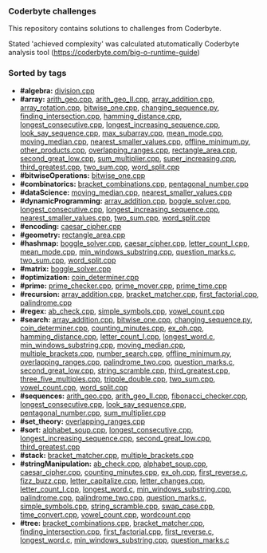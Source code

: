 ### Coderbyte challenges

This repository contains solutions to challenges from Coderbyte.

Stated 'achieved complexity' was calculated atutomatically Coderbyte analysis tool (https://coderbyte.com/big-o-runtime-guide)

### Sorted by tags

- **\#algebra:** [division.cpp](https://github.com/krzysztofWal/CoderbyteChallenges/blob/master/src/division.cpp "Go into the source file")
- **\#array:** [arith_geo.cpp](https://github.com/krzysztofWal/CoderbyteChallenges/blob/master/src/arith_geo.cpp "Go into the source file"), [arith_geo_II.cpp](https://github.com/krzysztofWal/CoderbyteChallenges/blob/master/src/arith_geo_II.cpp "Go into the source file"), [array_addition.cpp](https://github.com/krzysztofWal/CoderbyteChallenges/blob/master/src/array_addition.cpp "Go into the source file"), [array_rotation.cpp](https://github.com/krzysztofWal/CoderbyteChallenges/blob/master/src/array_rotation.cpp "Go into the source file"), [bitwise_one.cpp](https://github.com/krzysztofWal/CoderbyteChallenges/blob/master/src/bitwise_one.cpp "Go into the source file"), [changing_sequence.py](https://github.com/krzysztofWal/CoderbyteChallenges/blob/master/src/changing_sequence.py "Go into the source file"), [finding_intersection.cpp](https://github.com/krzysztofWal/CoderbyteChallenges/blob/master/src/finding_intersection.cpp "Go into the source file"), [hamming_distance.cpp](https://github.com/krzysztofWal/CoderbyteChallenges/blob/master/src/hamming_distance.cpp "Go into the source file"), [longest_consecutive.cpp](https://github.com/krzysztofWal/CoderbyteChallenges/blob/master/src/longest_consecutive.cpp "Go into the source file"), [longest_increasing_sequence.cpp](https://github.com/krzysztofWal/CoderbyteChallenges/blob/master/src/longest_increasing_sequence.cpp "Go into the source file"), [look_say_sequence.cpp](https://github.com/krzysztofWal/CoderbyteChallenges/blob/master/src/look_say_sequence.cpp "Go into the source file"), [max_subarray.cpp](https://github.com/krzysztofWal/CoderbyteChallenges/blob/master/src/max_subarray.cpp "Go into the source file"), [mean_mode.cpp](https://github.com/krzysztofWal/CoderbyteChallenges/blob/master/src/mean_mode.cpp "Go into the source file"), [moving_median.cpp](https://github.com/krzysztofWal/CoderbyteChallenges/blob/master/src/moving_median.cpp "Go into the source file"), [nearest_smaller_values.cpp](https://github.com/krzysztofWal/CoderbyteChallenges/blob/master/src/nearest_smaller_values.cpp "Go into the source file"), [offline_minimum.py](https://github.com/krzysztofWal/CoderbyteChallenges/blob/master/src/offline_minimum.py "Go into the source file"), [other_products.cpp](https://github.com/krzysztofWal/CoderbyteChallenges/blob/master/src/other_products.cpp "Go into the source file"), [overlapping_ranges.cpp](https://github.com/krzysztofWal/CoderbyteChallenges/blob/master/src/overlapping_ranges.cpp "Go into the source file"), [rectangle_area.cpp](https://github.com/krzysztofWal/CoderbyteChallenges/blob/master/src/rectangle_area.cpp "Go into the source file"), [second_great_low.cpp](https://github.com/krzysztofWal/CoderbyteChallenges/blob/master/src/second_great_low.cpp "Go into the source file"), [sum_multiplier.cpp](https://github.com/krzysztofWal/CoderbyteChallenges/blob/master/src/sum_multiplier.cpp "Go into the source file"), [super_increasing.cpp](https://github.com/krzysztofWal/CoderbyteChallenges/blob/master/src/super_increasing.cpp "Go into the source file"), [third_greatest.cpp](https://github.com/krzysztofWal/CoderbyteChallenges/blob/master/src/third_greatest.cpp "Go into the source file"), [two_sum.cpp](https://github.com/krzysztofWal/CoderbyteChallenges/blob/master/src/two_sum.cpp "Go into the source file"), [word_split.cpp](https://github.com/krzysztofWal/CoderbyteChallenges/blob/master/src/word_split.cpp "Go into the source file")
- **\#bitwiseOperations:** [bitwise_one.cpp](https://github.com/krzysztofWal/CoderbyteChallenges/blob/master/src/bitwise_one.cpp "Go into the source file")
- **\#combinatorics:** [bracket_combinations.cpp](https://github.com/krzysztofWal/CoderbyteChallenges/blob/master/src/bracket_combinations.cpp "Go into the source file"), [pentagonal_number.cpp](https://github.com/krzysztofWal/CoderbyteChallenges/blob/master/src/pentagonal_number.cpp "Go into the source file")
- **\#dataScience:** [moving_median.cpp](https://github.com/krzysztofWal/CoderbyteChallenges/blob/master/src/moving_median.cpp "Go into the source file"), [nearest_smaller_values.cpp](https://github.com/krzysztofWal/CoderbyteChallenges/blob/master/src/nearest_smaller_values.cpp "Go into the source file")
- **\#dynamicProgramming:** [array_addition.cpp](https://github.com/krzysztofWal/CoderbyteChallenges/blob/master/src/array_addition.cpp "Go into the source file"), [boggle_solver.cpp](https://github.com/krzysztofWal/CoderbyteChallenges/blob/master/src/boggle_solver.cpp "Go into the source file"), [longest_consecutive.cpp](https://github.com/krzysztofWal/CoderbyteChallenges/blob/master/src/longest_consecutive.cpp "Go into the source file"), [longest_increasing_sequence.cpp](https://github.com/krzysztofWal/CoderbyteChallenges/blob/master/src/longest_increasing_sequence.cpp "Go into the source file"), [nearest_smaller_values.cpp](https://github.com/krzysztofWal/CoderbyteChallenges/blob/master/src/nearest_smaller_values.cpp "Go into the source file"), [two_sum.cpp](https://github.com/krzysztofWal/CoderbyteChallenges/blob/master/src/two_sum.cpp "Go into the source file"), [word_split.cpp](https://github.com/krzysztofWal/CoderbyteChallenges/blob/master/src/word_split.cpp "Go into the source file")
- **\#encoding:** [caesar_cipher.cpp](https://github.com/krzysztofWal/CoderbyteChallenges/blob/master/src/caesar_cipher.cpp "Go into the source file")
- **\#geometry:** [rectangle_area.cpp](https://github.com/krzysztofWal/CoderbyteChallenges/blob/master/src/rectangle_area.cpp "Go into the source file")
- **\#hashmap:** [boggle_solver.cpp](https://github.com/krzysztofWal/CoderbyteChallenges/blob/master/src/boggle_solver.cpp "Go into the source file"), [caesar_cipher.cpp](https://github.com/krzysztofWal/CoderbyteChallenges/blob/master/src/caesar_cipher.cpp "Go into the source file"), [letter_count_I.cpp](https://github.com/krzysztofWal/CoderbyteChallenges/blob/master/src/letter_count_I.cpp "Go into the source file"), [mean_mode.cpp](https://github.com/krzysztofWal/CoderbyteChallenges/blob/master/src/mean_mode.cpp "Go into the source file"), [min_windows_substring.cpp](https://github.com/krzysztofWal/CoderbyteChallenges/blob/master/src/min_windows_substring.cpp "Go into the source file"), [question_marks.c](https://github.com/krzysztofWal/CoderbyteChallenges/blob/master/src/question_marks.c "Go into the source file"), [two_sum.cpp](https://github.com/krzysztofWal/CoderbyteChallenges/blob/master/src/two_sum.cpp "Go into the source file"), [word_split.cpp](https://github.com/krzysztofWal/CoderbyteChallenges/blob/master/src/word_split.cpp "Go into the source file")
- **\#matrix:** [boggle_solver.cpp](https://github.com/krzysztofWal/CoderbyteChallenges/blob/master/src/boggle_solver.cpp "Go into the source file")
- **\#optimization:** [coin_determiner.cpp](https://github.com/krzysztofWal/CoderbyteChallenges/blob/master/src/coin_determiner.cpp "Go into the source file")
- **\#prime:** [prime_checker.cpp](https://github.com/krzysztofWal/CoderbyteChallenges/blob/master/src/prime_checker.cpp "Go into the source file"), [prime_mover.cpp](https://github.com/krzysztofWal/CoderbyteChallenges/blob/master/src/prime_mover.cpp "Go into the source file"), [prime_time.cpp](https://github.com/krzysztofWal/CoderbyteChallenges/blob/master/src/prime_time.cpp "Go into the source file")
- **\#recursion:** [array_addition.cpp](https://github.com/krzysztofWal/CoderbyteChallenges/blob/master/src/array_addition.cpp "Go into the source file"), [bracket_matcher.cpp](https://github.com/krzysztofWal/CoderbyteChallenges/blob/master/src/bracket_matcher.cpp "Go into the source file"), [first_factorial.cpp](https://github.com/krzysztofWal/CoderbyteChallenges/blob/master/src/first_factorial.cpp "Go into the source file"), [palindrome.cpp](https://github.com/krzysztofWal/CoderbyteChallenges/blob/master/src/palindrome.cpp "Go into the source file")
- **\#regex:** [ab_check.cpp](https://github.com/krzysztofWal/CoderbyteChallenges/blob/master/src/ab_check.cpp "Go into the source file"), [simple_symbols.cpp](https://github.com/krzysztofWal/CoderbyteChallenges/blob/master/src/simple_symbols.cpp "Go into the source file"), [vowel_count.cpp](https://github.com/krzysztofWal/CoderbyteChallenges/blob/master/src/vowel_count.cpp "Go into the source file")
- **\#search:** [array_addition.cpp](https://github.com/krzysztofWal/CoderbyteChallenges/blob/master/src/array_addition.cpp "Go into the source file"), [bitwise_one.cpp](https://github.com/krzysztofWal/CoderbyteChallenges/blob/master/src/bitwise_one.cpp "Go into the source file"), [changing_sequence.py](https://github.com/krzysztofWal/CoderbyteChallenges/blob/master/src/changing_sequence.py "Go into the source file"), [coin_determiner.cpp](https://github.com/krzysztofWal/CoderbyteChallenges/blob/master/src/coin_determiner.cpp "Go into the source file"), [counting_minutes.cpp](https://github.com/krzysztofWal/CoderbyteChallenges/blob/master/src/counting_minutes.cpp "Go into the source file"), [ex_oh.cpp](https://github.com/krzysztofWal/CoderbyteChallenges/blob/master/src/ex_oh.cpp "Go into the source file"), [hamming_distance.cpp](https://github.com/krzysztofWal/CoderbyteChallenges/blob/master/src/hamming_distance.cpp "Go into the source file"), [letter_count_I.cpp](https://github.com/krzysztofWal/CoderbyteChallenges/blob/master/src/letter_count_I.cpp "Go into the source file"), [longest_word.c](https://github.com/krzysztofWal/CoderbyteChallenges/blob/master/src/longest_word.c "Go into the source file"), [min_windows_substring.cpp](https://github.com/krzysztofWal/CoderbyteChallenges/blob/master/src/min_windows_substring.cpp "Go into the source file"), [moving_median.cpp](https://github.com/krzysztofWal/CoderbyteChallenges/blob/master/src/moving_median.cpp "Go into the source file"), [multiple_brackets.cpp](https://github.com/krzysztofWal/CoderbyteChallenges/blob/master/src/multiple_brackets.cpp "Go into the source file"), [number_search.cpp](https://github.com/krzysztofWal/CoderbyteChallenges/blob/master/src/number_search.cpp "Go into the source file"), [offline_minimum.py](https://github.com/krzysztofWal/CoderbyteChallenges/blob/master/src/offline_minimum.py "Go into the source file"), [overlapping_ranges.cpp](https://github.com/krzysztofWal/CoderbyteChallenges/blob/master/src/overlapping_ranges.cpp "Go into the source file"), [palindrome_two.cpp](https://github.com/krzysztofWal/CoderbyteChallenges/blob/master/src/palindrome_two.cpp "Go into the source file"), [question_marks.c](https://github.com/krzysztofWal/CoderbyteChallenges/blob/master/src/question_marks.c "Go into the source file"), [second_great_low.cpp](https://github.com/krzysztofWal/CoderbyteChallenges/blob/master/src/second_great_low.cpp "Go into the source file"), [string_scramble.cpp](https://github.com/krzysztofWal/CoderbyteChallenges/blob/master/src/string_scramble.cpp "Go into the source file"), [third_greatest.cpp](https://github.com/krzysztofWal/CoderbyteChallenges/blob/master/src/third_greatest.cpp "Go into the source file"), [three_five_multiples.cpp](https://github.com/krzysztofWal/CoderbyteChallenges/blob/master/src/three_five_multiples.cpp "Go into the source file"), [tripple_double.cpp](https://github.com/krzysztofWal/CoderbyteChallenges/blob/master/src/tripple_double.cpp "Go into the source file"), [two_sum.cpp](https://github.com/krzysztofWal/CoderbyteChallenges/blob/master/src/two_sum.cpp "Go into the source file"), [vowel_count.cpp](https://github.com/krzysztofWal/CoderbyteChallenges/blob/master/src/vowel_count.cpp "Go into the source file"), [word_split.cpp](https://github.com/krzysztofWal/CoderbyteChallenges/blob/master/src/word_split.cpp "Go into the source file")
- **\#sequences:** [arith_geo.cpp](https://github.com/krzysztofWal/CoderbyteChallenges/blob/master/src/arith_geo.cpp "Go into the source file"), [arith_geo_II.cpp](https://github.com/krzysztofWal/CoderbyteChallenges/blob/master/src/arith_geo_II.cpp "Go into the source file"), [fibonacci_checker.cpp](https://github.com/krzysztofWal/CoderbyteChallenges/blob/master/src/fibonacci_checker.cpp "Go into the source file"), [longest_consecutive.cpp](https://github.com/krzysztofWal/CoderbyteChallenges/blob/master/src/longest_consecutive.cpp "Go into the source file"), [look_say_sequence.cpp](https://github.com/krzysztofWal/CoderbyteChallenges/blob/master/src/look_say_sequence.cpp "Go into the source file"), [pentagonal_number.cpp](https://github.com/krzysztofWal/CoderbyteChallenges/blob/master/src/pentagonal_number.cpp "Go into the source file"), [sum_multiplier.cpp](https://github.com/krzysztofWal/CoderbyteChallenges/blob/master/src/sum_multiplier.cpp "Go into the source file")
- **\#set_theory:** [overlapping_ranges.cpp](https://github.com/krzysztofWal/CoderbyteChallenges/blob/master/src/overlapping_ranges.cpp "Go into the source file")
- **\#sort:** [alphabet_soup.cpp](https://github.com/krzysztofWal/CoderbyteChallenges/blob/master/src/alphabet_soup.cpp "Go into the source file"), [longest_consecutive.cpp](https://github.com/krzysztofWal/CoderbyteChallenges/blob/master/src/longest_consecutive.cpp "Go into the source file"), [longest_increasing_sequence.cpp](https://github.com/krzysztofWal/CoderbyteChallenges/blob/master/src/longest_increasing_sequence.cpp "Go into the source file"), [second_great_low.cpp](https://github.com/krzysztofWal/CoderbyteChallenges/blob/master/src/second_great_low.cpp "Go into the source file"), [third_greatest.cpp](https://github.com/krzysztofWal/CoderbyteChallenges/blob/master/src/third_greatest.cpp "Go into the source file")
- **\#stack:** [bracket_matcher.cpp](https://github.com/krzysztofWal/CoderbyteChallenges/blob/master/src/bracket_matcher.cpp "Go into the source file"), [multiple_brackets.cpp](https://github.com/krzysztofWal/CoderbyteChallenges/blob/master/src/multiple_brackets.cpp "Go into the source file")
- **\#stringManipulation:** [ab_check.cpp](https://github.com/krzysztofWal/CoderbyteChallenges/blob/master/src/ab_check.cpp "Go into the source file"), [alphabet_soup.cpp](https://github.com/krzysztofWal/CoderbyteChallenges/blob/master/src/alphabet_soup.cpp "Go into the source file"), [caesar_cipher.cpp](https://github.com/krzysztofWal/CoderbyteChallenges/blob/master/src/caesar_cipher.cpp "Go into the source file"), [counting_minutes.cpp](https://github.com/krzysztofWal/CoderbyteChallenges/blob/master/src/counting_minutes.cpp "Go into the source file"), [ex_oh.cpp](https://github.com/krzysztofWal/CoderbyteChallenges/blob/master/src/ex_oh.cpp "Go into the source file"), [first_reverse.c](https://github.com/krzysztofWal/CoderbyteChallenges/blob/master/src/first_reverse.c "Go into the source file"), [fizz_buzz.cpp](https://github.com/krzysztofWal/CoderbyteChallenges/blob/master/src/fizz_buzz.cpp "Go into the source file"), [letter_capitalize.cpp](https://github.com/krzysztofWal/CoderbyteChallenges/blob/master/src/letter_capitalize.cpp "Go into the source file"), [letter_changes.cpp](https://github.com/krzysztofWal/CoderbyteChallenges/blob/master/src/letter_changes.cpp "Go into the source file"), [letter_count_I.cpp](https://github.com/krzysztofWal/CoderbyteChallenges/blob/master/src/letter_count_I.cpp "Go into the source file"), [longest_word.c](https://github.com/krzysztofWal/CoderbyteChallenges/blob/master/src/longest_word.c "Go into the source file"), [min_windows_substring.cpp](https://github.com/krzysztofWal/CoderbyteChallenges/blob/master/src/min_windows_substring.cpp "Go into the source file"), [palindrome.cpp](https://github.com/krzysztofWal/CoderbyteChallenges/blob/master/src/palindrome.cpp "Go into the source file"), [palindrome_two.cpp](https://github.com/krzysztofWal/CoderbyteChallenges/blob/master/src/palindrome_two.cpp "Go into the source file"), [question_marks.c](https://github.com/krzysztofWal/CoderbyteChallenges/blob/master/src/question_marks.c "Go into the source file"), [simple_symbols.cpp](https://github.com/krzysztofWal/CoderbyteChallenges/blob/master/src/simple_symbols.cpp "Go into the source file"), [string_scramble.cpp](https://github.com/krzysztofWal/CoderbyteChallenges/blob/master/src/string_scramble.cpp "Go into the source file"), [swap_case.cpp](https://github.com/krzysztofWal/CoderbyteChallenges/blob/master/src/swap_case.cpp "Go into the source file"), [time_convert.cpp](https://github.com/krzysztofWal/CoderbyteChallenges/blob/master/src/time_convert.cpp "Go into the source file"), [vowel_count.cpp](https://github.com/krzysztofWal/CoderbyteChallenges/blob/master/src/vowel_count.cpp "Go into the source file"), [wordcount.cpp](https://github.com/krzysztofWal/CoderbyteChallenges/blob/master/src/wordcount.cpp "Go into the source file")
- **\#tree:** [bracket_combinations.cpp](https://github.com/krzysztofWal/CoderbyteChallenges/blob/master/src/bracket_combinations.cpp "Go into the source file"), [bracket_matcher.cpp](https://github.com/krzysztofWal/CoderbyteChallenges/blob/master/src/bracket_matcher.cpp "Go into the source file"), [finding_intersection.cpp](https://github.com/krzysztofWal/CoderbyteChallenges/blob/master/src/finding_intersection.cpp "Go into the source file"), [first_factorial.cpp](https://github.com/krzysztofWal/CoderbyteChallenges/blob/master/src/first_factorial.cpp "Go into the source file"), [first_reverse.c](https://github.com/krzysztofWal/CoderbyteChallenges/blob/master/src/first_reverse.c "Go into the source file"), [longest_word.c](https://github.com/krzysztofWal/CoderbyteChallenges/blob/master/src/longest_word.c "Go into the source file"), [min_windows_substring.cpp](https://github.com/krzysztofWal/CoderbyteChallenges/blob/master/src/min_windows_substring.cpp "Go into the source file"), [question_marks.c](https://github.com/krzysztofWal/CoderbyteChallenges/blob/master/src/question_marks.c "Go into the source file")
